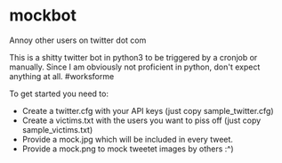 # mockbot
Annoy other users on twitter dot com

This is a shitty twitter bot in python3 to be triggered by a cronjob or manually. Since I am obviously not proficient in python, don't expect anything at all. #worksforme

To get started you need to:
* Create a twitter.cfg with your API keys (just copy sample_twitter.cfg)
* Create a victims.txt with the users you want to piss off (just copy sample_victims.txt)
* Provide a mock.jpg which will be included in every tweet.
* Provide a mock.png to mock tweetet images by others :^)
